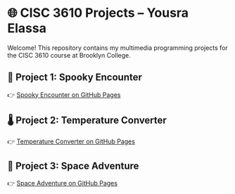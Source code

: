 # 🌐 CISC 3610 Projects – Yousra Elassa

Welcome! This repository contains my multimedia programming projects for the CISC 3610 course at Brooklyn College.

## 🎃 Project 1: Spooky Encounter

👉 [Spooky Encounter on GitHub Pages](https://1yousra1.github.io/CISC-3610/Scene%20Project/index.html)

## 🌡️ Project 2: Temperature Converter

👉 [Temperature Converter on GitHub Pages](https://1yousra1.github.io/CISC-3610/Form%20Project/index.html)

## 🚀 Project 3: Space Adventure

👉 [Space Adventure on GitHub Pages](https://1yousra1.github.io/CISC-3610/Audio%20Project/index.html)